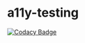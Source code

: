 # a11y-testing

[![Codacy Badge](https://api.codacy.com/project/badge/Grade/9f0834aea5bf4b9c943c54e2b33e6ddb)](https://app.codacy.com/gh/ShonaMac/a11y-testing?utm_source=github.com&utm_medium=referral&utm_content=ShonaMac/a11y-testing&utm_campaign=Badge_Grade_Settings)